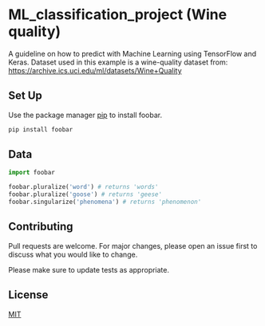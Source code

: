 # ML_classification_project (Wine quality) 
A guideline on how to predict with Machine Learning using TensorFlow and Keras. Dataset used in this example is a wine-quality dataset from: https://archive.ics.uci.edu/ml/datasets/Wine+Quality


## Set Up

Use the package manager [pip](https://pip.pypa.io/en/stable/) to install foobar.

```bash
pip install foobar
```

## Data

```python
import foobar

foobar.pluralize('word') # returns 'words'
foobar.pluralize('goose') # returns 'geese'
foobar.singularize('phenomena') # returns 'phenomenon'
```

## Contributing
Pull requests are welcome. For major changes, please open an issue first to discuss what you would like to change.

Please make sure to update tests as appropriate.

## License
[MIT](https://choosealicense.com/licenses/mit/)
